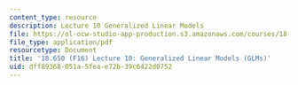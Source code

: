 ```yaml
---
content_type: resource
description: Lecture 10 Generalized Linear Models
file: https://ol-ocw-studio-app-production.s3.amazonaws.com/courses/18-650-statistics-for-applications-fall-2016/dff89368051a5feae72b39c6422d0752_MIT18_650F16_GLM.pdf
file_type: application/pdf
resourcetype: Document
title: '18.650 (F16) Lecture 10: Generalized Linear Models (GLMs)'
uid: dff89368-051a-5fea-e72b-39c6422d0752
---
```

